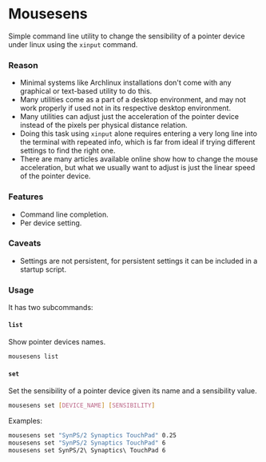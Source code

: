 # Mousesens

Simple command line utility to change the sensibility of a pointer device under linux using the `xinput` command.

### Reason

* Minimal systems like Archlinux installations don't come with any graphical or text-based utility to do this.
* Many utilities come as a part of a desktop environment, and may not work properly if used not in its respective desktop environment.
* Many utilities can adjust just the acceleration of the pointer device instead of the pixels per physical distance relation.
* Doing this task using `xinput` alone requires entering a very long line into the terminal with repeated info, which is far from ideal if trying different settings to find the right one.
* There are many articles available online show how to change the mouse acceleration, but what we usually want to adjust is just the linear speed of the pointer device.

### Features

* Command line completion.
* Per device setting.

### Caveats

* Settings are not persistent, for persistent settings it can be included in a startup script.

### Usage

It has two subcommands:

#### `list`

Show pointer devices names.

```bash
mousesens list
```


#### `set`

Set the sensibility of a pointer device given its name and a sensibility value.

```bash
mousesens set [DEVICE_NAME] [SENSIBILITY]
```

Examples:
```bash
mousesens set "SynPS/2 Synaptics TouchPad" 0.25
mousesens set "SynPS/2 Synaptics TouchPad" 6
mousesens set SynPS/2\ Synaptics\ TouchPad 6
```
